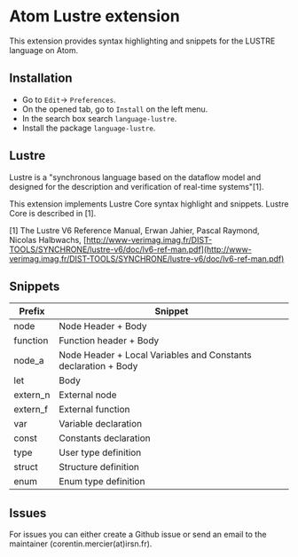 # Atom Lustre extension

This extension provides syntax highlighting and snippets for the LUSTRE language on Atom.


## Installation

- Go to `Edit`-> `Preferences`. 
- On the opened tab, go to `Install` on the left menu.
- In the search box search `language-lustre`.
- Install the package `language-lustre`.


## Lustre

Lustre is a "synchronous language based on the dataflow model and designed for the description and verification of real-time systems"[1].

This extension implements Lustre Core syntax highlight and snippets. Lustre Core is described in [1].

[1] The Lustre V6 Reference Manual, Erwan Jahier, Pascal Raymond, Nicolas Halbwachs, [http://www-verimag.imag.fr/DIST-TOOLS/SYNCHRONE/lustre-v6/doc/lv6-ref-man.pdf](http://www-verimag.imag.fr/DIST-TOOLS/SYNCHRONE/lustre-v6/doc/lv6-ref-man.pdf)

## Snippets
| Prefix | Snippet |
|---|---|
| node | Node Header + Body |
| function | Function header + Body |
| node_a | Node Header + Local Variables and Constants declaration +  Body |
| let    | Body |
| extern_n | External node |
| extern_f | External function |
| var | Variable declaration |
| const | Constants declaration |
| type | User type definition |
| struct | Structure definition |
| enum | Enum type definition |

## Issues

For issues you can either create a Github issue or send an email to the maintainer (corentin.mercier(at)irsn.fr).
